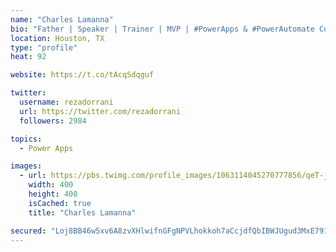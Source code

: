 ```yaml
---
name: "Charles Lamanna"
bio: "Father | Speaker | Trainer | MVP | #PowerApps & #PowerAutomate Community Super User | YouTuber Right-pointing triangle http://youtube.com/c/rezadorrani | Learn - Share - Clockwise rightwards and leftwards open circle arrows"
location: Houston, TX
type: "profile"
heat: 92

website: https://t.co/tAcqSdqguf

twitter:
  username: rezadorrani
  url: https://twitter.com/rezadorrani
  followers: 2984

topics:
  - Power Apps

images:
  - url: https://pbs.twimg.com/profile_images/1063114045270777856/qeT-jpWr_400x400.jpg
    width: 400
    height: 400
    isCached: true
    title: "Charles Lamanna"

secured: "Loj8BB46w5xv6A8zvXHlwifnGFgNPVLhokkoh7aCcjdfQbIBWJUgud3MxE791B9nbSmDYV/zEhNpcnDqplntKtbOfARBqyAI1svFJ9PF2ks3cjnW2OYH7pVWxHdhzGtLWh6n+EcE1S65LxW9NntbGhtHQ2DvbgPKRElu+J5FGvtNN3KQA2/ziTkS2H9oqIrvR8w/d5byYdyPm/ntpyellbWNmgZlXYrVS9qvgIbTAudFzjfasQqap7N8Oc7XQWnNdcqfClLGtmN27uSWRgLADCRiUXHF3Trt1zAEM+N/8uZ0MMQUWvcY/I/20RuNozJZ+nJ45HsnqC4ltXX40g7N675P7pcKZZIeCgnDTBLG0MZbelkGedgcjsztqocpANwnfsjuicOSGzSIXm2/YM9wsxVneTdmcF2JY+Y0gbl5Vhk=;1J4t9h0JoDMJy6Sc0bQSng=="
---
```


